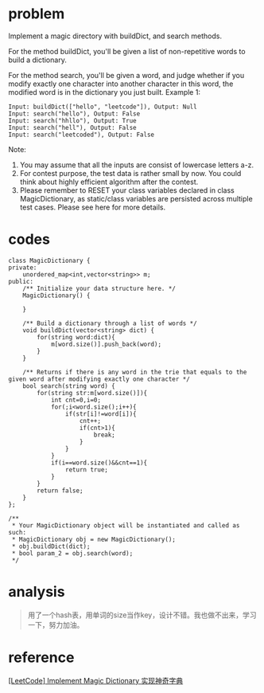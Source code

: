# problem
>
Implement a magic directory with buildDict, and search methods.

For the method buildDict, you'll be given a list of non-repetitive words to build a dictionary.

For the method search, you'll be given a word, and judge whether if you modify exactly one character into another character in this word, the modified word is in the dictionary you just built.
Example 1:
```
Input: buildDict(["hello", "leetcode"]), Output: Null
Input: search("hello"), Output: False
Input: search("hhllo"), Output: True
Input: search("hell"), Output: False
Input: search("leetcoded"), Output: False
```
Note:

1. You may assume that all the inputs are consist of lowercase letters a-z.
2. For contest purpose, the test data is rather small by now. You could think about highly efficient algorithm after the contest.
3. Please remember to RESET your class variables declared in class MagicDictionary, as static/class variables are persisted across multiple test cases. Please see here for more details.

# codes
```
class MagicDictionary {
private:
    unordered_map<int,vector<string>> m;
public:
    /** Initialize your data structure here. */
    MagicDictionary() {
        
    }
    
    /** Build a dictionary through a list of words */
    void buildDict(vector<string> dict) {
        for(string word:dict){
            m[word.size()].push_back(word);
        }
    }
    
    /** Returns if there is any word in the trie that equals to the given word after modifying exactly one character */
    bool search(string word) {
        for(string str:m[word.size()]){
            int cnt=0,i=0;
            for(;i<word.size();i++){
                if(str[i]!=word[i]){
                    cnt++;
                    if(cnt>1){
                        break;
                    }
                }
            }
            if(i==word.size()&&cnt==1){
                return true;
            }
        }
        return false;
    }
};

/**
 * Your MagicDictionary object will be instantiated and called as such:
 * MagicDictionary obj = new MagicDictionary();
 * obj.buildDict(dict);
 * bool param_2 = obj.search(word);
 */
```

# analysis
> 用了一个hash表，用单词的size当作key，设计不错。我也做不出来，学习一下，努力加油。

# reference
[[LeetCode] Implement Magic Dictionary 实现神奇字典][1]

[1]: http://www.cnblogs.com/grandyang/p/7612918.html